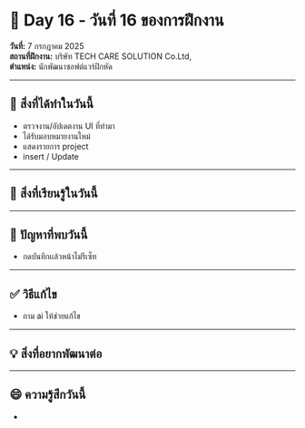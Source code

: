 # 📅 Day 16 - วันที่ 16 ของการฝึกงาน
**วันที่:** 7 กรกฎาคม 2025  
**สถานที่ฝึกงาน:** บริษัท TECH CARE SOLUTION Co.Ltd,  
**ตำแหน่ง:** นักพัฒนาซอฟต์แวร์ฝึกหัด


---

## 📝 สิ่งที่ได้ทำในวันนี้
- ตรวจงาน/อัปเดตงาน UI ที่ทำมา
- ได้รับมอบหมายงานใหม่
- แสดงรายการ project
- insert / Update 

  


---

## 🎯 สิ่งที่เรียนรู้ในวันนี้





---

## 🤔 ปัญหาที่พบวันนี้
- กดบันทึกเเล้วหน้าไม่รีเซ็ท





---

## ✅ วิธีแก้ไข
- ถาม ai ให้ช่วยแก้ไข





---

## 💡 สิ่งที่อยากพัฒนาต่อ




---

## 😄 ความรู้สึกวันนี้
- 
